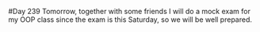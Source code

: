 #Day 239
Tomorrow, together with some friends I will do a mock exam for my OOP class since the exam is this Saturday, so we will be well prepared.